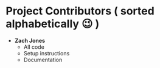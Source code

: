 # Project Contributors ( sorted alphabetically 😉 )

* **Zach Jones**
    * All code
    * Setup instructions
    * Documentation